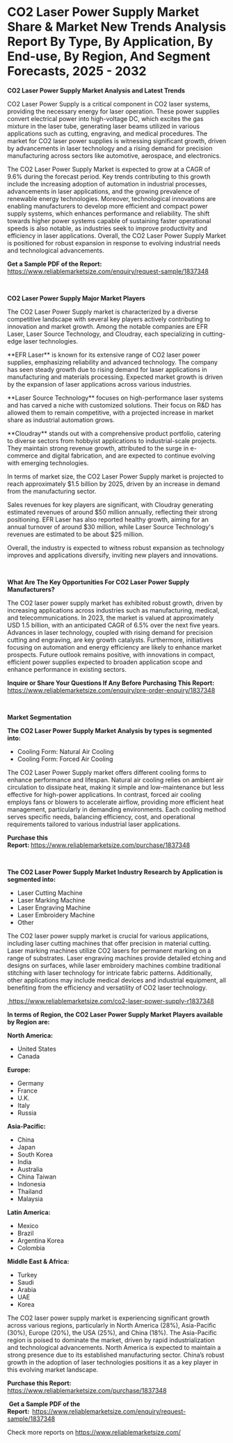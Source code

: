 <p><h1>CO2 Laser Power Supply Market Share & Market New Trends Analysis Report By Type, By Application, By End-use, By Region, And Segment Forecasts, 2025 - 2032</h1></p><p><strong>CO2 Laser Power Supply Market Analysis and Latest Trends</strong></p>
<p><p>CO2 Laser Power Supply is a critical component in CO2 laser systems, providing the necessary energy for laser operation. These power supplies convert electrical power into high-voltage DC, which excites the gas mixture in the laser tube, generating laser beams utilized in various applications such as cutting, engraving, and medical procedures. The market for CO2 laser power supplies is witnessing significant growth, driven by advancements in laser technology and a rising demand for precision manufacturing across sectors like automotive, aerospace, and electronics.</p><p>The CO2 Laser Power Supply Market is expected to grow at a CAGR of 9.6% during the forecast period. Key trends contributing to this growth include the increasing adoption of automation in industrial processes, advancements in laser applications, and the growing prevalence of renewable energy technologies. Moreover, technological innovations are enabling manufacturers to develop more efficient and compact power supply systems, which enhances performance and reliability. The shift towards higher power systems capable of sustaining faster operational speeds is also notable, as industries seek to improve productivity and efficiency in laser applications. Overall, the CO2 Laser Power Supply Market is positioned for robust expansion in response to evolving industrial needs and technological advancements.</p></p>
<p><strong>Get a Sample PDF of the Report:&nbsp;</strong> <a href="https://www.reliablemarketsize.com/enquiry/request-sample/1837348?utm_campaign=2781&utm_medium=2&utm_source=Github&utm_content=ia&utm_term=11042025&utm_id=co2-laser-power-supply">https://www.reliablemarketsize.com/enquiry/request-sample/1837348</a></p>
<p>&nbsp;</p>
<p><strong>CO2 Laser Power Supply Major Market Players</strong></p>
<p><p>The CO2 Laser Power Supply market is characterized by a diverse competitive landscape with several key players actively contributing to innovation and market growth. Among the notable companies are EFR Laser, Laser Source Technology, and Cloudray, each specializing in cutting-edge laser technologies.</p><p>**EFR Laser** is known for its extensive range of CO2 laser power supplies, emphasizing reliability and advanced technology. The company has seen steady growth due to rising demand for laser applications in manufacturing and materials processing. Expected market growth is driven by the expansion of laser applications across various industries.</p><p>**Laser Source Technology** focuses on high-performance laser systems and has carved a niche with customized solutions. Their focus on R&D has allowed them to remain competitive, with a projected increase in market share as industrial automation grows.</p><p>**Cloudray** stands out with a comprehensive product portfolio, catering to diverse sectors from hobbyist applications to industrial-scale projects. They maintain strong revenue growth, attributed to the surge in e-commerce and digital fabrication, and are expected to continue evolving with emerging technologies.</p><p>In terms of market size, the CO2 Laser Power Supply market is projected to reach approximately $1.5 billion by 2025, driven by an increase in demand from the manufacturing sector. </p><p>Sales revenues for key players are significant, with Cloudray generating estimated revenues of around $50 million annually, reflecting their strong positioning. EFR Laser has also reported healthy growth, aiming for an annual turnover of around $30 million, while Laser Source Technology's revenues are estimated to be about $25 million. </p><p>Overall, the industry is expected to witness robust expansion as technology improves and applications diversify, inviting new players and innovations.</p></p>
<p>&nbsp;</p>
<p><strong>What Are The Key Opportunities For CO2 Laser Power Supply Manufacturers?</strong></p>
<p><p>The CO2 laser power supply market has exhibited robust growth, driven by increasing applications across industries such as manufacturing, medical, and telecommunications. In 2023, the market is valued at approximately USD 1.5 billion, with an anticipated CAGR of 6.5% over the next five years. Advances in laser technology, coupled with rising demand for precision cutting and engraving, are key growth catalysts. Furthermore, initiatives focusing on automation and energy efficiency are likely to enhance market prospects. Future outlook remains positive, with innovations in compact, efficient power supplies expected to broaden application scope and enhance performance in existing sectors.</p></p>
<p><strong>Inquire or Share Your Questions If Any Before Purchasing This Report:</strong> <a href="https://www.reliablemarketsize.com/enquiry/pre-order-enquiry/1837348?utm_campaign=2781&utm_medium=2&utm_source=Github&utm_content=ia&utm_term=11042025&utm_id=co2-laser-power-supply">https://www.reliablemarketsize.com/enquiry/pre-order-enquiry/1837348</a></p>
<p>&nbsp;</p>
<p><strong>Market Segmentation</strong></p>
<p><strong>The CO2 Laser Power Supply Market Analysis by types is segmented into:</strong></p>
<p><ul><li>Cooling Form: Natural Air Cooling</li><li>Cooling Form: Forced Air Cooling</li></ul></p>
<p><p>The CO2 Laser Power Supply market offers different cooling forms to enhance performance and lifespan. Natural air cooling relies on ambient air circulation to dissipate heat, making it simple and low-maintenance but less effective for high-power applications. In contrast, forced air cooling employs fans or blowers to accelerate airflow, providing more efficient heat management, particularly in demanding environments. Each cooling method serves specific needs, balancing efficiency, cost, and operational requirements tailored to various industrial laser applications.</p></p>
<p><strong>Purchase this Report:&nbsp;</strong><a href="https://www.reliablemarketsize.com/purchase/1837348?utm_campaign=2781&utm_medium=2&utm_source=Github&utm_content=ia&utm_term=11042025&utm_id=co2-laser-power-supply">https://www.reliablemarketsize.com/purchase/1837348</a></p>
<p>&nbsp;</p>
<p><strong>The CO2 Laser Power Supply Market Industry Research by Application is segmented into:</strong></p>
<p><ul><li>Laser Cutting Machine</li><li>Laser Marking Machine</li><li>Laser Engraving Machine</li><li>Laser Embroidery Machine</li><li>Other</li></ul></p>
<p><p>The CO2 laser power supply market is crucial for various applications, including laser cutting machines that offer precision in material cutting. Laser marking machines utilize CO2 lasers for permanent marking on a range of substrates. Laser engraving machines provide detailed etching and designs on surfaces, while laser embroidery machines combine traditional stitching with laser technology for intricate fabric patterns. Additionally, other applications may include medical devices and industrial equipment, all benefiting from the efficiency and versatility of CO2 laser technology.</p></p>
<p><a href="https://www.reliablemarketsize.com/co2-laser-power-supply-r1837348?utm_campaign=2781&utm_medium=2&utm_source=Github&utm_content=ia&utm_term=11042025&utm_id=co2-laser-power-supply">&nbsp;https://www.reliablemarketsize.com/co2-laser-power-supply-r1837348</a></p>
<p><strong>In terms of Region, the CO2 Laser Power Supply Market Players available by Region are:</strong></p>
<p>
    <p> <strong> North America: </strong>
        <ul>
            <li>United States</li>
            <li>Canada</li>
        </ul>
        </p> 
    <p> <strong> Europe: </strong>
        <ul>
            <li>Germany</li>
            <li>France</li>
            <li>U.K.</li>
            <li>Italy</li>
            <li>Russia</li>
        </ul>
        </p> 
    <p> <strong> Asia-Pacific: </strong>
        <ul>
            <li>China</li>
            <li>Japan</li>
            <li>South Korea</li>
            <li>India</li>
            <li>Australia</li>
            <li>China Taiwan</li>
            <li>Indonesia</li>
            <li>Thailand</li>
            <li>Malaysia</li>
        </ul>
        </p> 
    <p> <strong> Latin America: </strong>
        <ul>
            <li>Mexico</li>
            <li>Brazil</li>
            <li>Argentina Korea</li>
            <li>Colombia</li>
        </ul>
        </p> 
    <p> <strong> Middle East & Africa: </strong>
        <ul>
            <li>Turkey</li>
            <li>Saudi</li>
            <li>Arabia</li>
            <li>UAE</li>
            <li>Korea</li>
        </ul>
    </p>
    </p>
<p><p>The CO2 laser power supply market is experiencing significant growth across various regions, particularly in North America (28%), Asia-Pacific (30%), Europe (20%), the USA (25%), and China (18%). The Asia-Pacific region is poised to dominate the market, driven by rapid industrialization and technological advancements. North America is expected to maintain a strong presence due to its established manufacturing sector. China’s robust growth in the adoption of laser technologies positions it as a key player in this evolving market landscape.</p></p>
<p><strong>Purchase this Report: </strong><a href="https://www.reliablemarketsize.com/purchase/1837348?utm_campaign=2781&utm_medium=2&utm_source=Github&utm_content=ia&utm_term=11042025&utm_id=co2-laser-power-supply">https://www.reliablemarketsize.com/purchase/1837348</a></p>
<p>&nbsp;<strong>Get a Sample PDF of the Report:&nbsp;&nbsp;</strong><a href="https://www.reliablemarketsize.com/enquiry/request-sample/1837348?utm_campaign=2781&utm_medium=2&utm_source=Github&utm_content=ia&utm_term=11042025&utm_id=co2-laser-power-supply">https://www.reliablemarketsize.com/enquiry/request-sample/1837348</a></p>
<p><strong></strong></p>
<p>Check more reports on <a href="https://www.reliablemarketsize.com/?utm_campaign=2781&utm_medium=2&utm_source=Github&utm_content=ia&utm_term=11042025&utm_id=co2-laser-power-supply">https://www.reliablemarketsize.com/</a></p>